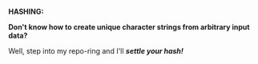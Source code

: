 **HASHING\:**  

**Don't know how to create unique character strings from arbitrary input data?**

Well, step into my repo-ring and I'll _**settle your hash!**_
